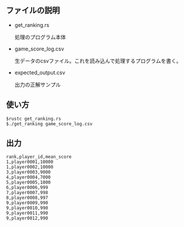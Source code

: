 ## ファイルの説明
- get_ranking.rs

  処理のプログラム本体

- game_score_log.csv

  生データのcsvファイル。これを読み込んで処理するプログラムを書く。

- expected_output.csv

  出力の正解サンプル

## 使い方

```
$rustc get_ranking.rs 
$./get_ranking game_score_log.csv
```

## 出力

```
rank,player_id,mean_score
1,player0001,10000
1,player0002,10000
3,player0003,9000
4,player0004,7000
5,player0005,1000
6,player0006,999
7,player0007,998
8,player0008,997
9,player0009,990
9,player0010,990
9,player0011,990
9,player0012,990
```
